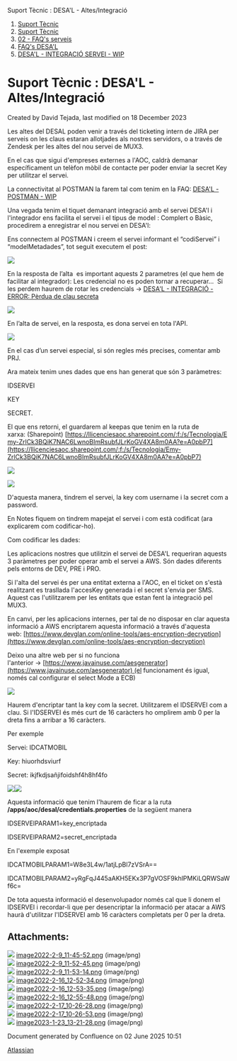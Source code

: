 Suport Tècnic : DESA'L - Altes/Integració  

1.  [Suport Tècnic](index.html)
2.  [Suport Tècnic](13893782.html)
3.  [02 - FAQ's serveis](26313393.html)
4.  [FAQ's DESA'L](28705552.html)
5.  [DESA'L - INTEGRACIÓ SERVEI - WIP](64980105.html)

Suport Tècnic : DESA'L - Altes/Integració
=========================================

Created by David Tejada, last modified on 18 December 2023

  

Les altes del DESAL poden venir a través del ticketing intern de JIRA per serveis on les claus estaran allotjades als nostres servidors, o a través de Zendesk per les altes del nou servei de MUX3. 

En el cas que sigui d'empreses externes a l'AOC, caldrà demanar específicament un telèfon mòbil de contacte per poder enviar la secret Key per utilitzar el servei.

  

La connectivitat al POSTMAN la farem tal com tenim en la FAQ: [DESA'L - POSTMAN - WIP](64980196.html)

  

Una vegada tenim el tiquet demanant integració amb el servei DESA'l i l'integrador ens facilita el servei i el tipus de model : Complert o Bàsic, procedirem a enregistrar el nou servei en DESA'l:

Ens connectem al POSTMAN i creem el servei informant el “codiServei” i “modelMetadades”, tot seguit executem el post:

  

![](attachments/64980055/64980251.png)

  

En la resposta de l’alta  es important aquests 2 parametres (el que hem de facilitar al integrador): Les credencial no es poden tornar a recuperar…  Si les perdem haurem de rotar les credencials → [DESA'L - INTEGRACIÓ - ERROR: Pèrdua de clau secreta](64980134.html)

![](attachments/64980055/64980252.png)

En l’alta de servei, en la resposta, es dona servei en tota l'API.

![](attachments/64980055/64980253.png)

En el cas d’un servei especial, si són regles més precises, comentar amb PRJ.

  

Ara mateix tenim unes dades que ens han generat que són 3 paràmetres:

IDSERVEI

KEY

SECRET.

El que ens retorni, el guardarem al keepas que tenim en la ruta de xarxa: (Sharepoint) [https://llicenciesaoc.sharepoint.com/:f:/s/Tecnologia/Emy-ZrlCk3BQiK7NAC6LwnoBImRsubfJLrKoGV4XA8m0AA?e=A0pbP7](https://llicenciesaoc.sharepoint.com/:f:/s/Tecnologia/Emy-ZrlCk3BQiK7NAC6LwnoBImRsubfJLrKoGV4XA8m0AA?e=A0pbP7)

![](attachments/64980055/81855485.png)

  

![](attachments/64980055/64980267.png)

D'aquesta manera, tindrem el servei, la key com username i la secret com a password.

En Notes fiquem on tindrem mapejat el servei i com està codificat (ara explicarem com codificar-ho).

Com codificar les dades:

Les aplicacions nostres que utilitzin el servei de DESA'L requeriran aquests 3 paràmetres per poder operar amb el servei a AWS. Són dades diferents pels entorns de DEV, PRE i PRO.

  

Si l'alta del servei és per una entitat externa a l'AOC, en el ticket on s'està realitzant es trasllada l'accesKey generada i el secret s'envia per SMS. Aquest cas l'utilitzarem per les entitats que estan fent la integració pel MUX3.

  

En canvi, per les aplicacions internes, per tal de no disposar en clar aquesta informació a AWS encriptarem aquesta informació a través d'aquesta web: [https://www.devglan.com/online-tools/aes-encryption-decryption](https://www.devglan.com/online-tools/aes-encryption-decryption)

Deixo una altre web per si no funciona l'anterior → [https://www.javainuse.com/aesgenerator](https://www.javainuse.com/aesgenerator) (el funcionament és igual, només cal configurar el select Mode a ECB)

  

![](attachments/64980055/64980056.png)

Haurem d'encriptar tant la key com la secret. Utilitzarem el IDSERVEI com a clau. Si l'IDSERVEI és més curt de 16 caràcters ho omplirem amb 0 per la dreta fins a arribar a 16 caràcters.

  

Per exemple

  

Servei: IDCATMOBIL

Key: hiuorhdsviurf

Secret: ikjfkdjsañjifoidshf4h8hf4fo

  

![](attachments/64980055/64980057.png)![](attachments/64980055/64980058.png)

  

Aquesta informació que tenim l'haurem de ficar a la ruta **/apps/aoc/desal/credentials.properties** de la següent manera

  

IDSERVEIPARAM1=key\_encriptada

IDSERVEIPARAM2=secret\_encriptada

  

  

En l'exemple exposat

  

IDCATMOBILPARAM1=W8e3L4w/1atjLpBl7zVSrA==

IDCATMOBILPARAM2=yRgFqJ445aAKH5EKx3P7gVOSF9khlPMKiLQRWSaWf6c=

  

  

De tota aquesta informació el desenvolupador només cal que li donem el IDSERVEI i recordar-li que per desencriptar la informació per atacar a AWS haurà d'utilitzar l'IDSERVEI amb 16 caràcters completats per 0 per la dreta.

  

  

  

  

  

Attachments:
------------

![](images/icons/bullet_blue.gif) [image2022-2-9\_11-45-52.png](attachments/64980055/64980056.png) (image/png)  
![](images/icons/bullet_blue.gif) [image2022-2-9\_11-52-45.png](attachments/64980055/64980057.png) (image/png)  
![](images/icons/bullet_blue.gif) [image2022-2-9\_11-53-14.png](attachments/64980055/64980058.png) (image/png)  
![](images/icons/bullet_blue.gif) [image2022-2-16\_12-52-34.png](attachments/64980055/64980251.png) (image/png)  
![](images/icons/bullet_blue.gif) [image2022-2-16\_12-53-35.png](attachments/64980055/64980252.png) (image/png)  
![](images/icons/bullet_blue.gif) [image2022-2-16\_12-55-48.png](attachments/64980055/64980253.png) (image/png)  
![](images/icons/bullet_blue.gif) [image2022-2-17\_10-26-28.png](attachments/64980055/64980266.png) (image/png)  
![](images/icons/bullet_blue.gif) [image2022-2-17\_10-26-53.png](attachments/64980055/64980267.png) (image/png)  
![](images/icons/bullet_blue.gif) [image2023-1-23\_13-21-28.png](attachments/64980055/81855485.png) (image/png)  

Document generated by Confluence on 02 June 2025 10:51

[Atlassian](http://www.atlassian.com/)